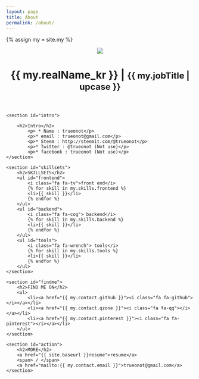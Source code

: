 ```yaml
---
layout: page
title: About
permalink: /about/
---
```

{% assign my = site.my %}
<div class="row" id="about">
    <header id="title">
        <img src="{{ site.baseurl }}images/trueonot.jpg">
        <h1>{{ my.realName_kr }} | <small>{{ my.jobTitle | upcase }}</small></h1>
    </header>


    <section id="intro">
      
        <h2>Intro</h2>
			<p> * Name : trueonot</p>
			<p>* email : trueonot@gmail.com</p>
			<p>* Steem : http://steemit.com/@trueonot</p>
			<p>* Twitter : @trueonot (Not use)</p>
			<p>* facebook : trueonot (Not use)</p>
    </section>

    <section id="skillsets">
        <h2>SKILLSETS</h2>
        <ul id="frontend">
            <i class="fa fa-tv">front end</i>
            {% for skill in my.skills.frontend %}
            <li>{{ skill }}</li>
            {% endfor %}
        </ul>
        <ul id="backend">
            <i class="fa fa-cog"> backend</i>
            {% for skill in my.skills.backend %}
            <li>{{ skill }}</li>
            {% endfor %}
        </ul>
        <ul id="tools">
            <i class="fa fa-wrench"> tools</i>
            {% for skill in my.skills.tools %}
            <li>{{ skill }}</li>
            {% endfor %}
        </ul>
    </section>

    <section id="findme">
        <h2>FIND ME ON</h2>
        <ul>
            <li><a href="{{ my.contact.github }}"><i class="fa fa-github"></i></a></li>
            <li><a href="{{ my.contact.qzone }}"><i class="fa fa-qq"></i></a></li>
            <li><a href="{{ my.contact.pinterest }}"><i class="fa fa-pinterest"></i></a></li>
        </ul>
    </section>

    <section id="action">
        <h2>MORE</h2>
        <a href="{{ site.baseurl }}resume">resume</a>
        <span> / </span>
        <a href="mailto:{{ my.contact.email }}">trueonot@gmail.com</a>
    </section>

</div>